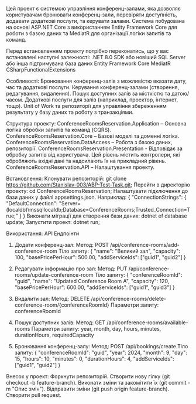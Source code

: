 Цей проект є системою управління конференц-залами, яка дозволяє користувачам бронювати конференц-зали, перевіряти доступність, 
додавати додаткові послуги, та керувати залами. Система побудована на основі ASP.NET Core з використанням Entity Framework Core
для роботи з базою даних та MediatR для організації логіки запитів та команд.

Перед встановленням проекту потрібно переконатись, що у вас встановлені наступні залежності:
.NET 8.0 SDK або новіший
SQL Server або інша підтримувана база даних
Entity Framework Core
MediatR
CSharpFunctionalExtensions

Особливості:
Бронювання конференц-залів з можливістю вказати дату, час та додаткові послуги.
Керування конференц-залами (створення, редагування, видалення).
Пошук доступних залів за місткістю та датою/часом.
Додаткові послуги для залів (наприклад, проектор, інтернет, тощо).
Unit of Work та репозиторії для управління збереженням результату у базу даних та роботу з транзакціями.

Структура проекту:
ConferenceRoomsReservation.Application – Основна логіка обробки запитів та команд (CQRS).
ConferenceRoomsReservation.Core – Базові моделі та доменні логіка.
ConferenceRoomsReservation.DataAccess – Робота з базою даних, репозиторії.
ConferenceRoomsReservation.Presentation - Відповідає за обробку запитів від користувача. Цей рівень містить контролери, які обробляють вхідні дані та надсилають їх на прикладний рівень.
ConferenceRoomsReservation.API – Налаштування проекту.

Встановлення:
Клонувати репозиторій: git clone https://github.com/Stanislav-003/ABP-Test-Task.git;
Перейти в директорію проекту: cd ConferenceRoomsReservation;
Налаштувати підключення до бази даних у файлі appsettings.json. Наприклад: {
  "ConnectionStrings": {
    "DefaultConnection": "Server=(localdb)\\mssqllocaldb;Database=ConferenceRooms;Trusted_Connection=True;"
  }
}
Виконати міграції для створення бази даних: dotnet ef database update;
Запустити проект: dotnet run;

Використання:
API Ендпоінти

1) Додати конференц-зал:
Метод: POST /api/conference-rooms/add-conference-room
Тіло запиту:
{
  "name": "Великий зал",
  "capacity": 100,
  "basePricePerHour": 500.00,
  "addServiceIds": ["guid1", "guid2"]
}

2) Редагувати інформацію про зал: 
Метод: PUT /api/conference-rooms/update-conference-room
Тіло запиту: 
{
  "conferenceRoomId": "guid",
  "name": "Updated Conference Room A",
  "capacity": 120,
  "basePricePerHour": 600.00,
  "addServiceIds": ["guid1", "guid3"]
}

3) Видалити зал: 
Метод: DELETE /api/conference-rooms/delete-conference-room/{conferenceRoomId}
Параметри запиту:
conferenceRoomId

4) Пошук доступних залів:
Метод: GET /api/conference-rooms/available-rooms
Параметри запиту:
year, month, day, hours, minutes, durationHours, requiredCapacity

5) Бронювання конференц-залу:
Метод: POST /api/bookings/create
Тіло запиту:
{
  "conferenceRoomId": "guid",
  "year": 2024,
  "month": 9,
  "day": 15,
  "hours": 10,
  "minutes": 0,
  "durationHours": 4,
  "addServiceIds": ["guid1", "guid2"]
}


Внесок у проект:
Форкнути репозиторій.
Створити нову гілку (git checkout -b feature-branch).
Виконати зміни та закомітити їх (git commit -m "Опис змін").
Відправити зміни (git push origin feature-branch).
Створити pull request.
